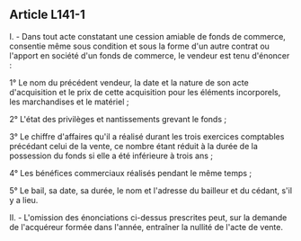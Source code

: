 Article L141-1
----
I. - Dans tout acte constatant une cession amiable de fonds de commerce,
consentie même sous condition et sous la forme d'un autre contrat ou l'apport en
société d'un fonds de commerce, le vendeur est tenu d'énoncer :

1° Le nom du précédent vendeur, la date et la nature de son acte d'acquisition
et le prix de cette acquisition pour les éléments incorporels, les marchandises
et le matériel ;

2° L'état des privilèges et nantissements grevant le fonds ;

3° Le chiffre d'affaires qu'il a réalisé durant les trois exercices comptables
précédant celui de la vente, ce nombre étant réduit à la durée de la possession
du fonds si elle a été inférieure à trois ans ;

4° Les bénéfices commerciaux réalisés pendant le même temps ;

5° Le bail, sa date, sa durée, le nom et l'adresse du bailleur et du cédant,
s'il y a lieu.

II. - L'omission des énonciations ci-dessus prescrites peut, sur la demande de
l'acquéreur formée dans l'année, entraîner la nullité de l'acte de vente.
